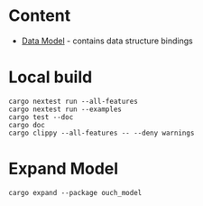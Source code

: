 # Content
* [Data Model](model/readme.md) - contains data structure bindings
  
# Local build
```shell
cargo nextest run --all-features
cargo nextest run --examples
cargo test --doc
cargo doc
cargo clippy --all-features -- --deny warnings
```

# Expand Model
```shell
cargo expand --package ouch_model
```